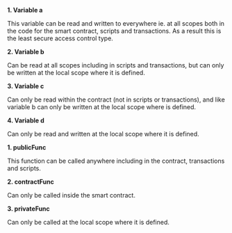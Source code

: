 **1. Variable a**

This variable can be read and written to everywhere ie. at all scopes both in the code for the smart contract, scripts and transactions. As a result this is the least secure access control type.

**2. Variable b**

Can be read at all scopes including in scripts and transactions, but can only be written at the local scope where it is defined.

**3. Variable c**

Can only be read within the contract (not in scripts or transactions), and like variable b can only be written at the local scope where is defined.

**4. Variable d**

Can only be read and written at the local scope where it is defined.

**1. publicFunc**

This function can be called anywhere including in the contract, transactions and scripts.

**2. contractFunc**

Can only be called inside the smart contract.

**3. privateFunc**

Can only be called at the local scope where it is defined.














